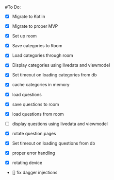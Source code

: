 #To Do:

- [x] Migrate to Kotlin
- [x] Migrate to proper MVP
- [x] Set up room
- [x] Save categories to Room
- [x] Load categories through room
- [x] Display categories using livedata and viewmodel
- [x] Set timeout on loading categories from db
- [x] cache categories in memory

- [x] load questions
- [x] save questions to room
- [x] load questions from room
- [ ] display questions using livedata and viewmodel
- [x] rotate question pages
- [x] Set timeout on loading questions from db

- [x] proper error handling

- [x] rotating device

- [] fix dagger injections